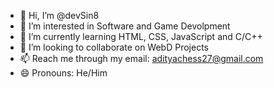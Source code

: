 - 👋 Hi, I’m @devSin8
- 👀 I’m interested in Software and Game Devolpment
- 🌱 I’m currently learning HTML, CSS, JavaScript and C/C++
- 💞️ I’m looking to collaborate on WebD Projects
- 📫 Reach me through my email: adityachess27@gmail.com
- 😄 Pronouns: He/Him
